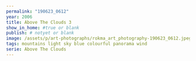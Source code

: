 ```yaml
---
permalink: "190623_0612"
year: 2006
title: Above The Clouds 3
show_in_home: #true or blank
publish: # notyet or blank
image: /assets/p/art-photographs/rokma_art_photography-190623_0612.jpeg
tags: mountains light sky blue colourful panorama wind
serie: Above The Clouds
---
```

